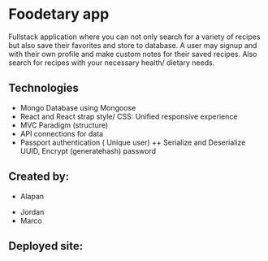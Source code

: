 # Foodetary app
Fullstack application where you can not only search for a variety of recipes but also save their favorites and store to database.
A user may signup and with their own profile and make custom notes for their saved recipes.
Also search for recipes with your necessary health/ dietary needs.

## Technologies
- Mongo Database using Mongoose
- React and React strap style/ CSS: Unified responsive experience
- MVC Paradigm (structure)
- API connections for data
- Passport authentication ( Unique user) ++ Serialize and Deserialize UUID, Encrypt (generatehash) password

## Created by:
- Alapan
+ Jordan
+ Marco

## Deployed site:
